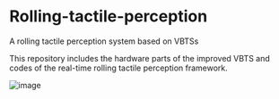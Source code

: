 # Rolling-tactile-perception
A rolling tactile perception system based on VBTSs

This repository includes the hardware parts of the improved VBTS and codes of the real-time rolling tactile perception framework.



![image](https://github.com/Lintao-X/Rolling-tactile-perception/blob/main/Rolling%20tactile%20perception.gif)
